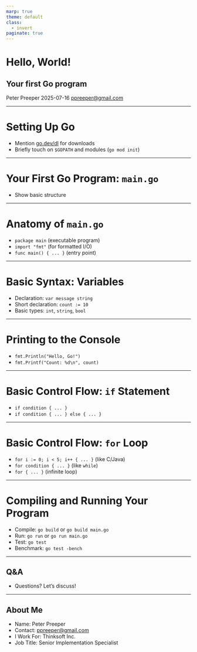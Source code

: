 ```yaml
---
marp: true
theme: default
class:
  - invert
paginate: true
---
```


<style>
section {
  padding-bottom: 20%;
}
</style>

# Hello, World!

## Your first Go program

Peter Preeper
2025-07-16
ppreeper@gmail.com

---

# Setting Up Go

- Mention [go.dev/dl](https://go.dev/dl) for downloads
- Briefly touch on `$GOPATH` and modules (`go mod init`)

---

# Your First Go Program: `main.go`

- Show basic structure

---

# Anatomy of `main.go`

- `package main` (executable program)
- `import "fmt"` (for formatted I/O)
- `func main() { ... }` (entry point)

---

# Basic Syntax: Variables

- Declaration: `var message string`
- Short declaration: `count := 10`
- Basic types: `int`, `string`, `bool`

---

# Printing to the Console

- `fmt.Println("Hello, Go!")`
- `fmt.Printf("Count: %d\n", count)`

---

# Basic Control Flow: `if` Statement

- `if condition { ... }`
- `if condition { ... } else { ... }`

---

# Basic Control Flow: `for` Loop

- `for i := 0; i < 5; i++ { ... }` (like C/Java)
- `for condition { ... }` (like `while`)
- `for { ... }` (infinite loop)

---

# Compiling and Running Your Program

- Compile: `go build` or `go build main.go`
- Run: `go run` or `go run main.go`
- Test: `go test`
- Benchmark: `go test -bench`

---

## Q&A

- Questions? Let’s discuss!

---

## About Me

- Name: Peter Preeper
- Contact: ppreeper@gmail.com
- I Work For: Thinksoft Inc.
- Job Title: Senior Implementation Specialist
